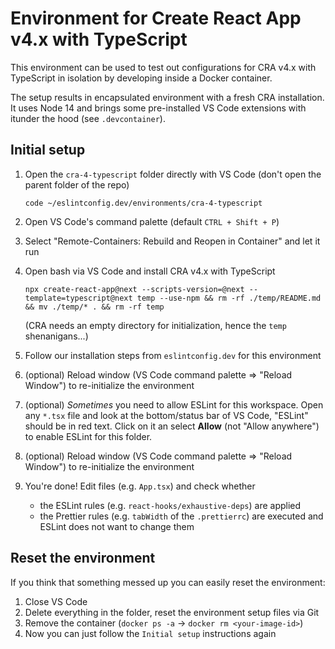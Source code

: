 # Environment for Create React App v4.x with TypeScript

This environment can be used to test out configurations for CRA v4.x with TypeScript in isolation by developing inside a Docker container.

The setup results in encapsulated environment with a fresh CRA installation. It uses Node 14 and brings some pre-installed VS Code extensions with itunder the hood (see `.devcontainer`).

## Initial setup

1. Open the `cra-4-typescript` folder directly with VS Code (don't open the parent folder of the repo)

    `code ~/eslintconfig.dev/environments/cra-4-typescript`

2. Open VS Code's command palette (default `CTRL + Shift + P`)

3. Select "Remote-Containers: Rebuild and Reopen in Container" and let it run

4. Open bash via VS Code and install CRA v4.x with TypeScript

    `npx create-react-app@next --scripts-version=@next --template=typescript@next temp --use-npm && rm -rf ./temp/README.md && mv ./temp/* . && rm -rf temp`

    (CRA needs an empty directory for initialization, hence the `temp` shenanigans...)

5. Follow our installation steps from `eslintconfig.dev` for this environment

6. (optional) Reload window (VS Code command palette => "Reload Window") to re-initialize the environment

7. (optional) _Sometimes_ you need to allow ESLint for this workspace. Open any `*.tsx` file and look at the bottom/status bar of VS Code, "ESLint" should be in red text. Click on it an select **Allow** (not "Allow anywhere") to enable ESLint for this folder.

8. (optional) Reload window (VS Code command palette => "Reload Window") to re-initialize the environment

9. You're done! Edit files (e.g. `App.tsx`) and check whether
    - the ESLint rules (e.g. `react-hooks/exhaustive-deps`) are applied
    - the Prettier rules (e.g. `tabWidth` of the `.prettierrc`) are executed and ESLint does not want to change them

## Reset the environment

If you think that something messed up you can easily reset the environment:

1. Close VS Code
2. Delete everything in the folder, reset the environment setup files via Git
3. Remove the container (`docker ps -a` -> `docker rm <your-image-id>`)
4. Now you can just follow the `Initial setup` instructions again
